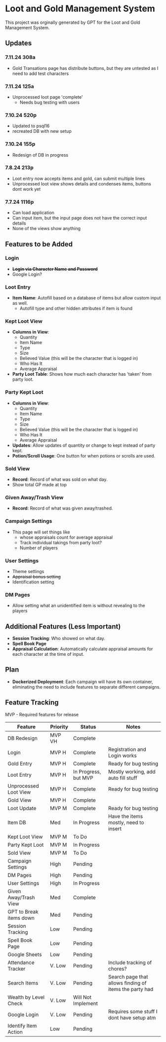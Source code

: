 # Loot and Gold Management System

This project was orginally generated by GPT for the Loot and Gold Management System. 

## Updates

### 7.11.24 308a 
- Gold Transations page has distribute buttons, but they are untested as I need to add test characters

### 7.11.24 125a 
- Unprocessed loot page 'complete'
  - Needs bug testing with users

### 7.10.24 520p 
- Updated to psql16
- recreated DB with new setup

### 7.10.24 155p 
- Redesign of DB in progress

### 7.8.24 213p 
- Loot entry now accepts items and gold, can submit multiple lines
- Unprocessed loot view shows details and condenses items, buttons dont work yet

### 7.7.24 1116p 
- Can load application
- Can input item, but the input page does not have the correct input details
- None of the views show anything



## Features to be Added

### Login
- **~~Login via Character Name and Password~~**
- Google Login?

### Loot Entry
- **Item Name**: Autofill based on a database of items but allow custom input as well.
  - Autofill type and other hidden attributes if item is found

### Kept Loot View
- **Columns in View**:
  - Quantity
  - Item Name
  - Type
  - Size
  - Believed Value (this will be the character that is logged in)
  - Who Has It
  - Average Appraisal
- **Party Loot Table**: Shows how much each character has 'taken' from party loot.

### Party Kept Loot
- **Columns in View**:
  - Quantity
  - Item Name
  - Type
  - Size
  - Believed Value (this will be the character that is logged in)
  - Who Has It
  - Average Appraisal
- **Updates**: Allow updates of quantity or change to kept instead of party kept.
- **Potion/Scroll Usage**: One button for when potions or scrolls are used.

### Sold View
- **Record**: Record of what was sold on what day.
- Show total GP made at top

### Given Away/Trash View
- **Record**: Record of what was given away/trashed.

### Campaign Settings
- This page will set things like 
  - whose appraisals count for average appraisal
  - Track individual takings from party loot?
  - Number of players

### User Settings
- Theme settings
- ~~Appraisal bonus setting~~
- Identification setting 

### DM Pages
- Allow setting what an unidentified item is without revealing to the players

## Additional Features (Less Important)
- **Session Tracking**: Who showed on what day.
- **Spell Book Page**
- **Appraisal Calculation**: Automatically calculate appraisal amounts for each character at the time of input.

## Plan
- **Dockerized Deployment**: Each campaign will have its own container, eliminating the need to include features to separate different campaigns.

## Feature Tracking
MVP - Required features for release

| Feature                 | Priority | Status               | Notes                                                  | 
|-------------------------|----------|----------------------|--------------------------------------------------------|
| DB Redesign             | MVP VH   | Complete             |                                                        |
| Login                   | MVP H    | Complete             | Registration and Login works                           |
| Gold Entry              | MVP H    | Complete             | Ready for bug testing                                  |
| Loot Entry              | MVP H    | In Progress, but MVP | Mostly working, add auto fill stuff                    |
| Unprocessed Loot View   | MVP H    | Complete             | Ready for bug testing                                  |
| Gold View               | MVP H    | Complete             |                                                        |
| Loot Update             | MVP M    | Complete             | Ready for bug testing                                  |
| Item DB                 | Med      | In Progress          | Have the items mostly, need to insert                  |
| Kept Loot View          | MVP M    | To Do                |                                                        |
| Party Kept Loot         | MVP M    | In Progress          |                                                        |
| Sold View               | MVP M    | To Do                |                                                        |
| Campaign Settings       | High     | Pending              |                                                        |
| DM Pages                | High     | Pending              |                                                        |
| User Settings           | High     | In Progress          |                                                        |
| Given Away/Trash View   | Med      | Complete             |                                                        |
| GPT to Break items down | Med      | Pending              |                                                        |
| Session Tracking        | Low      | Pending              |                                                        |
| Spell Book Page         | Low      | Pending              |                                                        |
| Google Sheets           | Low      | Pending              |                                                        |
| Attendance Tracker      | V. Low   | Pending              | Include tracking of chores?                            |
| Search Items            | V. Low   | Pending              | Search page that allows finding of items the party had |
| Wealth by Level Check   | V. Low   | Will Not Implement   |                                                        |
| Google Login            | V. Low   | Pending              | Requires some stuff I dont have setup atm              |
| Identify Item Action    | Low      | Pending              |                                                        |

